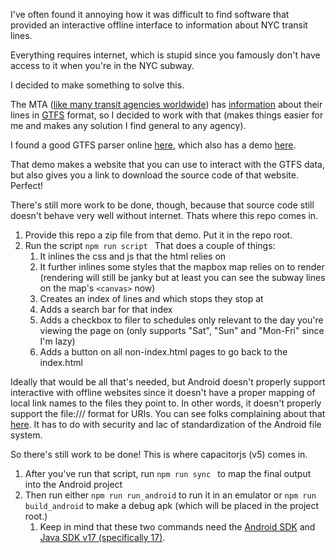 I've often found it annoying how it was difficult to find software that provided an interactive offline interface to information about NYC transit lines.

Everything requires internet, which is stupid since you famously don't have access to it when you're in the NYC subway.

I decided to make something to solve this.

The MTA ([like many transit agencies worldwide](https://mobilitydatabase.org/)) has [information](https://new.mta.info/developers) about their lines in [GTFS](https://gtfs.org/schedule/reference/) format, so I decided to work with that (makes things easier for me and makes any solution I find general to any agency).

I found a good GTFS parser online [here](https://github.com/blinktaginc/gtfs-to-html), which also has a demo [here](https://run.gtfstohtml.com/).

That demo makes a website that you can use to interact with the GTFS data, but also gives you a link to download the source code of that website. Perfect!

There's still more work to be done, though, because that source code still doesn't behave very well without internet. Thats where this repo comes in. 

1. Provide this repo a zip file from that demo. Put it in the repo root.
2. Run the script  `npm run script ` That does a couple of things:
   1. It inlines the css and js that the html relies on
   2. It further inlines some styles that the mapbox map relies on to render (rendering will still be janky but at least you can see the subway lines on the map's `<canvas>` now)
   3. Creates an index of lines and which stops they stop at
   4. Adds a search bar for that index
   5. Adds a checkbox to filer to schedules only relevant to the day you're viewing the page on (only supports "Sat", "Sun" and "Mon-Fri" since I'm lazy)
   6. Adds a button on all non-index.html pages to go back to the index.html

Ideally that would be all that's needed, but Android doesn't properly support interactive with offline websites since it doesn't have a proper mapping of local link names to the files they point to. In other words, it doesn't properly support the file:/// format for URIs. You can see folks complaining about that [here](https://www.reddit.com/r/AndroidQuestions/comments/1apox9y/browse_local_set_of_html_pages_in_android/). It has to do with security and lac of standardization of the Android file system.

So there's still work to be done! This is where capacitorjs (v5) comes in.

1. After you've run that script, run `npm run sync ` to map the final output into the Android project
2. Then run either `npm run run_android` to run it in an emulator or `npm run build_android` to make a debug apk (which will be placed in the project root.)
   1. Keep in mind that these two commands need the [Android SDK](https://capacitorjs.com/docs/getting-started/environment-setup) and [Java SDK v17 (specifically 17)](https://github.com/ionic-team/capacitor/discussions/7053).